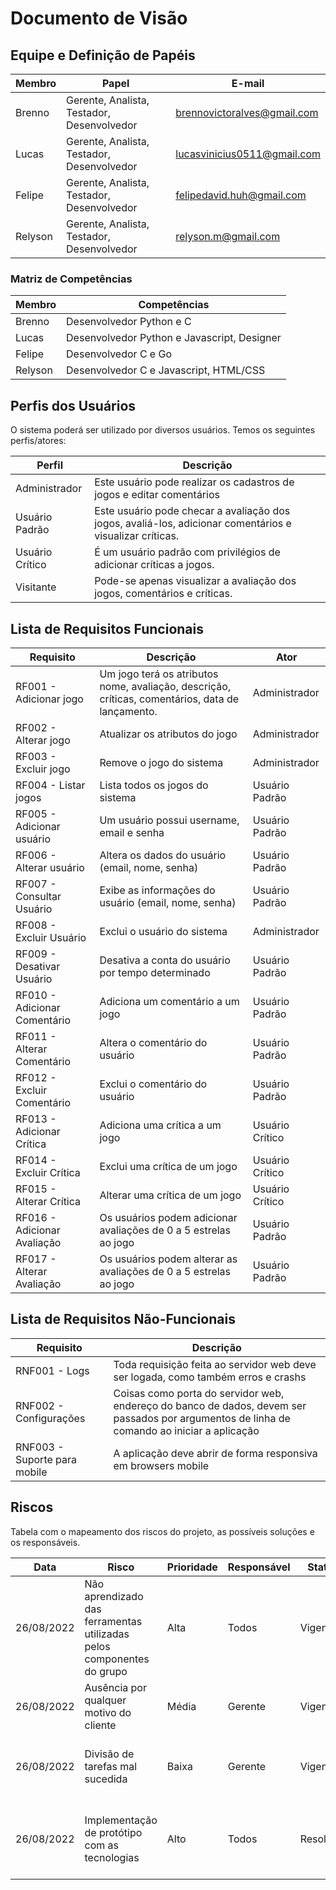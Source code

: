 # Documento de Visão

## Equipe e Definição de Papéis

Membro  |     Papel   |   E-mail   |
------- | ----------- | ---------- |
Brenno  | Gerente, Analista, Testador, Desenvolvedor | brennovictoralves@gmail.com
Lucas   | Gerente, Analista, Testador, Desenvolvedor | lucasvinicius0511@gmail.com
Felipe  | Gerente, Analista, Testador, Desenvolvedor | felipedavid.huh@gmail.com
Relyson | Gerente, Analista, Testador, Desenvolvedor | relyson.m@gmail.com

### Matriz de Competências

Membro     |     Competências   |
---------  | ----------- |
Brenno    | Desenvolvedor Python e C |
Lucas     | Desenvolvedor Python e Javascript, Designer |
Felipe    | Desenvolvedor C e Go |
Relyson   | Desenvolvedor C e Javascript, HTML/CSS |

## Perfis dos Usuários

O sistema poderá ser utilizado por diversos usuários. Temos os seguintes perfis/atores:

Perfil                                 | Descrição   |
---------                              | ----------- |
Administrador | Este usuário pode realizar os cadastros de jogos e editar comentários
Usuário Padrão | Este usuário pode checar a avaliação dos jogos, avaliá-los, adicionar comentários e visualizar críticas.
Usuário Crítico | É um usuário padrão com privilégios de adicionar críticas a jogos.
Visitante | Pode-se apenas visualizar a avaliação dos jogos, comentários e críticas.

## Lista de Requisitos Funcionais

Requisito                                 | Descrição   | Ator |
---------                                 | ----------- | ---------- |
RF001 - Adicionar jogo     | Um jogo terá os atributos nome, avaliação, descrição, críticas, comentários, data de lançamento.  | Administrador |
RF002 - Alterar jogo | Atualizar os atributos do jogo | Administrador |
RF003 - Excluir jogo | Remove o jogo do sistema | Administrador |
RF004 - Listar jogos | Lista todos os jogos do sistema | Usuário Padrão |
RF005 - Adicionar usuário | Um usuário possui username, email e senha | Usuário Padrão |
RF006 - Alterar usuário | Altera os dados do usuário (email, nome, senha) | Usuário Padrão |
RF007 - Consultar Usuário | Exibe as informações do usuário (email, nome, senha) | Usuário Padrão |
RF008 - Excluir Usuário | Exclui o usuário do sistema | Administrador |
RF009 - Desativar Usuário | Desativa a conta do usuário por tempo determinado | Usuário Padrão |
RF010 - Adicionar Comentário | Adiciona um comentário a um jogo | Usuário Padrão | 
RF011 - Alterar Comentário | Altera o comentário do usuário | Usuário Padrão |
RF012 - Excluir Comentário | Exclui o comentário do usuário | Usuário Padrão |
RF013 - Adicionar Crítica | Adiciona uma crítica a um jogo | Usuário Crítico |
RF014 - Excluir Crítica | Exclui uma crítica de um jogo | Usuário Crítico |
RF015 - Alterar Crítica | Alterar uma crítica de um jogo | Usuário Crítico |
RF016 - Adicionar Avaliação | Os usuários podem adicionar avaliações de 0 a 5 estrelas ao jogo | Usuário Padrão | 
RF017 - Alterar Avaliação | Os usuários podem alterar as avaliações de 0 a 5 estrelas ao jogo | Usuário Padrão | 

## Lista de Requisitos Não-Funcionais

Requisito                                 | Descrição   |
---------                                 | ----------- |
RNF001 - Logs | Toda requisição feita ao servidor web deve ser logada, como também erros e crashs |
RNF002 - Configurações | Coisas como porta do servidor web, endereço do banco de dados, devem ser passados por argumentos de linha de comando ao iniciar a aplicação |
RNF003 - Suporte para mobile | A aplicação deve abrir de forma responsiva em browsers mobile |

## Riscos

Tabela com o mapeamento dos riscos do projeto, as possíveis soluções e os responsáveis.

Data | Risco | Prioridade | Responsável | Status | Providência/Solução |
------ | ------ | ------ | ------ | ------ | ------ |
26/08/2022 | Não aprendizado das ferramentas utilizadas pelos componentes do grupo | Alta | Todos | Vigente | Reforçar estudos sobre as ferramentas e aulas com a integrante que conhece a ferramenta |
26/08/2022 | Ausência por qualquer motivo do cliente | Média | Gerente | Vigente | Planejar o cronograma tendo em base a agenda do cliente |
26/08/2022 | Divisão de tarefas mal sucedida | Baixa | Gerente | Vigente | Acompanhar de perto o desenvolvimento de cada membro da equipe |
26/08/2022 | Implementação de protótipo com as tecnologias | Alto | Todos | Resolvido | Encontrar tutorial com a maioria da tecnologia e implementar um caso base do sistema |



